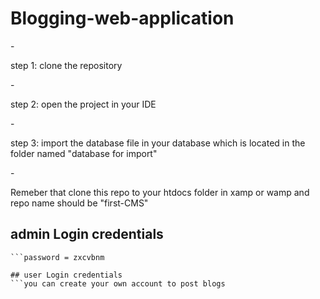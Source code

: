 # Blogging-web-application

-<p>step 1: clone the repository</p>
-<p>step 2: open the project in your IDE</p>
-<p>step 3: import the database file in your database which is located in the folder named "database for import"</p>
-<p>Remeber that clone this repo to your htdocs folder in xamp or wamp and repo name should be "first-CMS"</p>
 
 ## admin Login credentials
 ```username = abdullah
 ```password = zxcvbnm

 ## user Login credentials
 ```you can create your own account to post blogs
